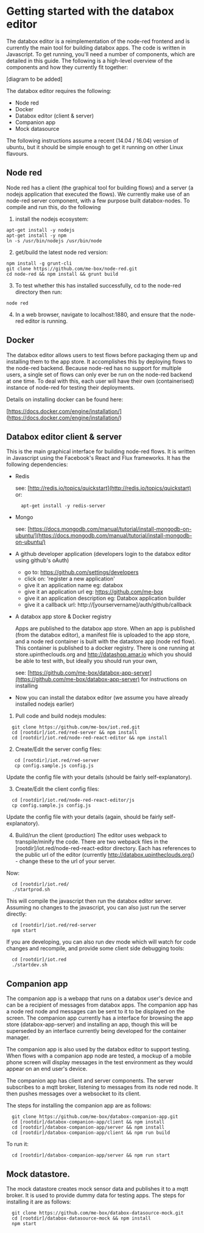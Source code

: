 # Getting started with the databox editor

The databox editor is a reimplementation of the node-red frontend and is currently the main tool for building databox apps.  The code is written in Javascript.  To get running, you'll need a number of components, which are detailed in this guide.  The following is a high-level overview of the components and how they currently fit together:

[diagram to be added]

The databox editor requires the following:

* Node red
* Docker
* Databox editor (client & server)
* Companion app
* Mock datasource

The following instructions assume a recent (14.04 / 16.04) version of ubuntu, but it should be simple enough to get it running on other Linux flavours.  

## Node red

Node red has a client (the graphical tool for building flows) and a server (a nodejs application that executed the flows).  We currently make use of an node-red server component, with a few purpose built databox-nodes.  To compile and run this, do the following

1. install the nodejs ecosystem:
  
  ```
  apt-get install -y nodejs
  apt-get install -y npm
  ln -s /usr/bin/nodejs /usr/bin/node
  ```
  
2. get/build the latest node red version:
  ```
  npm install -g grunt-cli
  git clone https://github.com/me-box/node-red.git
  cd node-red && npm install && grunt build  
  ```
  
3. To test whether this has installed successfully, cd to the node-red directory then run:
  
  ```
  node red
  ```
  
4. In a web browser, navigate to localhost:1880, and ensure that the node-red editor is running.
   

## Docker

The databox editor allows users to test flows before packaging them up and installing them to the app store.  It accomplishes this by deploying flows to the node-red backend.  Because node-red has no support for multiple users, a single set of flows can only ever be run on the node-red backend at one time.  To deal with this, each user will have their own (containerised) instance of node-red for testing their deployments. 

Details on installing docker can be found here: 

[https://docs.docker.com/engine/installation/] (https://docs.docker.com/engine/installation/)

## Databox editor client & server

This is the main graphical interface for building node-red flows.  It is written in Javascript using the Facebook's React and Flux frameworks.  It has the following dependencies:

* Redis  
	
  see: [http://redis.io/topics/quickstart](http://redis.io/topics/quickstart) or:
  ```
	apt-get install -y redis-server
  ```
  
* Mongo  
	
  see: [https://docs.mongodb.com/manual/tutorial/install-mongodb-on-ubuntu/](https://docs.mongodb.com/manual/tutorial/install-mongodb-on-ubuntu/)
	
* A github developer application (developers login to the databox editor using github's oAuth) 
		
  * go to: https://github.com/settings/developers
  * click on: 'register a new application'
  * give it an application name eg: databox
  * give it an application url  eg: https://github.com/me-box
  * give it an application description eg: Databox application builder
  * give it a callback url:  http://[yourservername]/auth/github/callback
		
* A databox app store & Docker registry
  
  Apps are published to the databox app store. When an app is published (from the databox editor), a manifest file is uploaded to the app store, and a node red container is built with the datastore app (node red flow).  This container is published to a docker registry.  There is one running at store.upintheclouds.org and http://datashop.amar.io which you should be able to test with, but ideally you should run your own, 

  see:  [https://github.com/me-box/databox-app-server](https://github.com/me-box/databox-app-server) for instructions on installing
		
		
* Now you can install the databox editor (we assume you have already installed nodejs earlier)

1. Pull code and build nodejs modules:
  
  ```
    git clone https://github.com/me-box/iot.red.git
    cd [rootdir]/iot.red/red-server && npm install
    cd [rootdir]/iot.red/node-red-react-editor && npm install
  ```
  
2. Create/Edit the server config files:
    
  ```
     cd [rootdir]/iot.red/red-server
     cp config.sample.js config.js
  ```
  Update the config file with your details (should be fairly self-explanatory). 
 
3. Create/Edit the client config files:
    
  ```
    cd [rootdir]/iot.red/node-red-react-editor/js
	cp config.sample.js config.js
  ```
  Update the config file with your details (again, should be fairly self-explanatory). 

4.  Build/run the client (production)
  The editor uses webpack to transpile/minify the code.  There are two webpack files in the [rootdir]/iot.red/node-red-react-editor directory.  Each has references to the public url of the editor (currently http://databox.upintheclouds.org/) - change these to the url of your server.
  	
  Now:
  ```	
    cd [rootdir]/iot.red/
	./startprod.sh
  ```
  This will compile the javascript then run the databox editor server.  Assuming no  changes to the javascript, you can also just run the server directly:
  ```
    cd [rootdir]/iot.red/red-server
    npm start
  ```
  If you are developing, you can also run dev mode which will watch for code changes and recompile, and provide some client side debugging tools:
  ```	
    cd [rootdir]/iot.red
	./startdev.sh
  ```	
	
## Companion app

   The companion app is a webapp that runs on a databox user's device and can be a recipient of messages from databox apps.  The companion app has a node red node and messages can be sent to it to be displayed on the screen.  The companion app currently has a interface for browsing the app store (databox-app-server) and installing an app, though this will be superseded by an interface currently being developed for the container manager.

   The companion app is also used by the databox editor to support testing.  When flows with a companion app node are tested, a mockup of a mobile phone screen will display messages in the test environment as they would appear on an end user's device.

   The companion app has client and server components.  The server subscribes to a mqtt broker,  listening to messages from its node red node.  It then pushes messages over a websocket to its client.

   The steps for installing the companion app are as follows:
   ```
     git clone https://github.com/me-box/databox-companion-app.git
     cd [rootdir]/databox-companion-app/client && npm install
     cd [rootdir]/databox-companion-app/server && npm install
     cd [rootdir]/databox-companion-app/client && npm run build
   ```
  To run it:

  ```
    cd [rootdir]/databox-companion-app/server && npm run start  
  ``` 

## Mock datastore.

   The mock datastore creates mock sensor data and publishes it to a mqtt broker.  It is used to provide dummy data for testing apps. The steps for installing it are as follows:
   
   ```
     git clone https://github.com/me-box/databox-datasource-mock.git
     cd [rootdir]/databox-datasource-mock && npm install
     npm start	
   ```